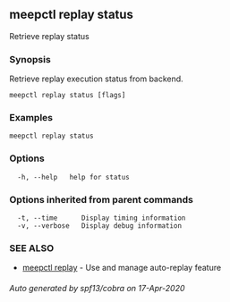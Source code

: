 ## meepctl replay status

Retrieve replay status

### Synopsis

Retrieve replay execution status from backend.

```
meepctl replay status [flags]
```

### Examples

```
meepctl replay status
```

### Options

```
  -h, --help   help for status
```

### Options inherited from parent commands

```
  -t, --time      Display timing information
  -v, --verbose   Display debug information
```

### SEE ALSO

* [meepctl replay](meepctl_replay.md)	 - Use and manage auto-replay feature

###### Auto generated by spf13/cobra on 17-Apr-2020
